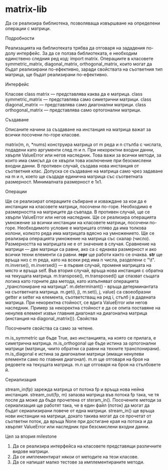 matrix-lib
==========

Да се реализира библиотека, позволяваща извършване на определени операции с матрици.

Подробности

Реализацията на библиотеката трябва да отговаря на зададения по-долу интерфейс.
За да се ползва библиотеката, е необходим единствено следния ред код: import matrix.
Операциите в класовете symmetric_matrix, diagonal_matrix, orthogonal_matrix, които могат да бъдат реализирани по-ефективно, заради свойствата на съответния тип матрица, ще бъдат реализирани по-ефективно.

Интерфейс

Класове
class matrix — представлява каква да е матрица.
class symmetric_matrix — представлява само симетрични матрици.
class diagonal_matrix — представлява само диагонални матрици.
class orthogonal_matrix — представлява само ортогонални матрици.

Създаване

Описаните начини за създаване на инстанция на матрица важат за всички посочени по-горе класове.

matrix(m, n, *nums) конструира матрица от m реда и n стълба с числата, подадени като аргументи след m и n. При некоректни входни данни, хвърля ValueError или негов наследник. Това важи за всички методи, за които има смисъл да се хвърли това изключение при безсмислени входни данни. В противен случай, създава нова инстанция от съответния клас. Допуска се създаване на матрица само чрез задаване на m и n, което ще създаде единична матрица със съответната размерност. Минималната размерност е 1х1.

Операции

Ще се реализират операциите събиране и изваждане за кои да е инстанции на класовете матрици, посочени по-горе. Необходимо е размерността на матриците да съвпада. В противен случай, ще се хвърли ValueError или негов наследник.
Ще се реализира операцията умножение за всички инстанции на класовете матрици, посочени по-горе. Необходимото условие е матрицата отляво да има толкова колони, колкото реда има матрицата вдясно на умножението.
Ще се реализира операцията умножение на матрица със скалар (число). Размерността на матрицата не е от значение в случая.
Сравнение на матрици — две матрици са равни, ако са с еднаква размерност и ако всички техни елементи са равни.
__repr__ ще работи както се очаква. __str__ ще връща низ с m реда, като на всеки ред има n числа, разделени с "\t".
m.inverse(), m.inversed() — в първия случай, променя матрицата на място и връща self. Във втория случай, връща нова инстанция с обратна на текущата матрица.
m.transpose(), m.transposed() ще спазват същата логика като горните два метода, като изпълняват операцията „транспониране на матрица“.
m.determinant() - връща детерминантата на съответната матрица.
m.get(i, j), m.set(i, j, value) са своеобразни getter и setter на елемента, съответстващ на ред i, стълб j в дадената матрица. При некоректна стойност, се вдига ValueError или негов наследник. Пример за некоректна стойност е да се опита поставяне на ненулев елемент извън главния диагонал на диагонална матрица (инстанция на diagonal_matrix()).
Свойства

Посочените свойства са само за четене.

m.is_symmetric ще бъде True, ако инстанцията, на която се прилага, е симетрична матрица.
m.is_orthogonal ще бъде истина за ортогонални матрици (матрици, чиито обратни са равни на техните транспонирани).
m.is_diagonal е истина за диагонални матрици (имащи ненулеви елементи само по главния диагонал).
m.m ще отговаря на броя на редовете на текущата матрица.
m.n ще отговаря на броя на стълбовете й.

Сериализация

stream_in(fp) зарежда матрица от потока fp и връща нова нейна инстанция.
stream_out(fp, m) запазва матрица във потока fp така, че тя после да може да бъде прочетена от steram_in().
Посoчените методи за сериализация ще работят така, че в един файл (поток) да могат да бъдат сериализирани повече от една матрици. stream_in() ще връща нови инстанции на матрици, докато такива могат да се прочетат от съответни поток, да връща None при достигане края на потока и да хвърлят ValueError или наследник при безсмислени входни данни.


Цел за втория milestone

1. Да се реализира интерфейса на класовете представящи различните видове матрици.
2. Да се имплементират някои от методите на тези класове.
3. Да се напишат малко тестове за имплементираните методи.
 
